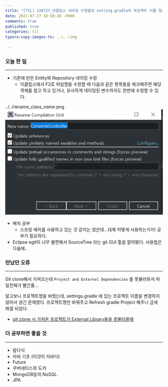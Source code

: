 ```yaml
---
title: "[TIL] 210727_이클립스 네이밍 수정법과 setting.gradle의 프로젝트 이름 일치 필요"
date: 2021-07-27 18:58:28 -0900
comments: true
published: true
categories: til
typora-copy-images-to: ..\..\img

---
```


### 오늘 한 일

---

- 기존에 만든 Entity와 Repository 네이밍 수정
    - 이클립스에서 F2로 파일명을 수정할 때 다음과 같은 항목들을 체크해주면 해당 객체를 참고 하고 있거나, 유사하게 네이밍된 변수까지도 한번에 수정할 수 있다.

../../rename_class_name.png
![image-20210727](/img/rename_class_name.png)

- 배치 공부
    - 스프링 배치를 사용하고 있는 것 같지는 않은데...대체 어떻게 사용하는거지! 공부가 필요하다.
- Eclipse egit이 너무 불편해서 SourceTree 라는 git GUI 툴을 깔아봤다. 사용법은 다음에..
  

### 만났던 오류

---

Git clone해서 가져오는데 `Project and External Dependencies` 를 못불러와서 파일전체가 빨간줄...

알고보니 프로젝트명을 바꿨는데, settings.gradle 에 있는 프로젝트 이름을 변경하지 않아서 생긴 문제였다. 프로젝트명만 바꿔주고 Refresh gradle Project 해주니 금세 해결 되었다.

- [git clone 시 가져온 프로젝트가 External Library들을 못불러올때](http://www.ppusari.com/2019/07/25/project-and-external-dependencies-%EA%B0%80-%EC%97%86%EC%9D%84-%EB%95%8C/)
  

### 더 공부하면 좋을 것

---

- 람다식
- 자바 기초 (이것이 자바다)
- Future
- 쿠버네티스와 도커
- MongoDB등의 NoSQL
- JPA

